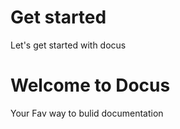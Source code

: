 # Get started

Let's get started with docus

# Welcome to Docus

Your Fav way to bulid documentation